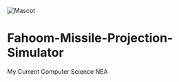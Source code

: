 ![Mascot](https://ducksterboo123.github.io/images/fahim.png)
# Fahoom-Missile-Projection-Simulator
My Current Computer Science NEA

